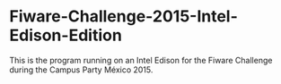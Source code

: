 # Fiware-Challenge-2015-Intel-Edison-Edition

This is the program running on an Intel Edison for the Fiware Challenge during the Campus Party México 2015.

